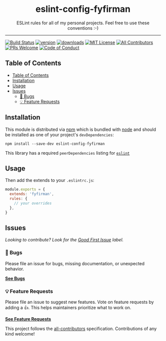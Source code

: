 <div align="center">
<h1>eslint-config-fyfirman</h1>

<p>ESLint rules for all of my personal projects. Feel free to use these conventions :-)</p>
</div>

---

[![Build Status][build-badge]][build]
[![version][version-badge]][package]
[![downloads][downloads-badge]][npmtrends]
[![MIT License][license-badge]][license]
[![All Contributors][all-contributors-badge]](#contributors-)
[![PRs Welcome][prs-badge]][prs]
[![Code of Conduct][coc-badge]][coc]


## Table of Contents

<!-- START doctoc generated TOC please keep comment here to allow auto update -->
<!-- DON'T EDIT THIS SECTION, INSTEAD RE-RUN doctoc TO UPDATE -->

- [Table of Contents](#table-of-contents)
- [Installation](#installation)
- [Usage](#usage)
- [Issues](#issues)
  - [🐛 Bugs](#-bugs)
  - [💡 Feature Requests](#-feature-requests)

<!-- END doctoc generated TOC please keep comment here to allow auto update -->

## Installation

This module is distributed via [npm][npm] which is bundled with [node][node] and
should be installed as one of your project's `devDependencies`:

```
npm install --save-dev eslint-config-fyfirman
```

This library has a required `peerDependencies` listing for [`eslint`][eslint]

## Usage

Then add the extends to your `.eslintrc.js`:

```javascript
module.exports = {
  extends: 'fyfirman',
  rules: {
    // your overrides
  },
}
```


## Issues

_Looking to contribute? Look for the [Good First Issue][good-first-issue]
label._

### 🐛 Bugs

Please file an issue for bugs, missing documentation, or unexpected behavior.

[**See Bugs**][bugs]

### 💡 Feature Requests

Please file an issue to suggest new features. Vote on feature requests by adding
a 👍. This helps maintainers prioritize what to work on.

[**See Feature Requests**][requests]


<!-- ALL-CONTRIBUTORS-LIST:END -->

This project follows the [all-contributors][all-contributors] specification.
Contributions of any kind welcome!


[npm]: https://www.npmjs.com
[node]: https://nodejs.org
[build-badge]: https://img.shields.io/github/workflow/status/fyfirman/eslint-config-fyfirman/validate?logo=github&style=flat-square
[build]: https://github.com/fyfirman/eslint-config-fyfirman/actions?query=workflow%3Avalidate
[version-badge]: https://img.shields.io/npm/v/eslint-config-fyfirman.svg?style=flat-square
[package]: https://www.npmjs.com/package/eslint-config-fyfirman
[downloads-badge]: https://img.shields.io/npm/dm/eslint-config-fyfirman.svg?style=flat-square
[npmtrends]: http://www.npmtrends.com/eslint-config-fyfirman
[license-badge]: https://img.shields.io/npm/l/eslint-config-fyfirman.svg?style=flat-square
[license]: https://github.com/fyfirman/eslint-config-fyfirman/blob/master/LICENSE
[prs-badge]: https://img.shields.io/badge/PRs-welcome-brightgreen.svg?style=flat-square
[prs]: http://makeapullrequest.com
[coc-badge]: https://img.shields.io/badge/code%20of-conduct-ff69b4.svg?style=flat-square
[coc]: https://github.com/fyfirman/eslint-config-fyfirman/blob/master/other/CODE_OF_CONDUCT.md
[emojis]: https://github.com/all-contributors/all-contributors#emoji-key
[all-contributors]: https://g.all-contributorsrcithub.com/all-contributors/all-contributors
[all-contributors-badge]: https://img.shields.io/github/all-contributors/fyfirman/eslint-config-fyfirman?color=orange&style=flat-square
[bugs]: https://github.com/fyfirman/eslint-config-fyfirman/issues?utf8=%E2%9C%93&q=is%3Aissue+is%3Aopen+sort%3Acreated-desc+label%3Abug
[requests]: https://github.com/fyfirman/eslint-config-fyfirman/issues?utf8=%E2%9C%93&q=is%3Aissue+is%3Aopen+sort%3Areactions-%2B1-desc+label%3Aenhancement
[good-first-issue]: https://github.com/fyfirman/eslint-config-fyfirman/issues?utf8=%E2%9C%93&q=is%3Aissue+is%3Aopen+sort%3Areactions-%2B1-desc+label%3Aenhancement+label%3A%22good+first+issue%22

[eslint]: https://github.com/eslint/eslint

